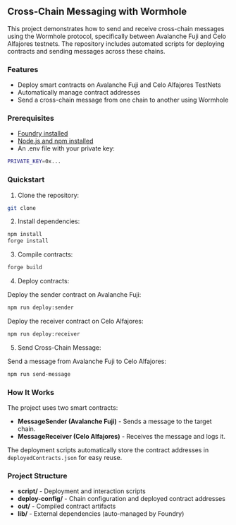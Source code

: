 ## Cross-Chain Messaging with Wormhole

This project demonstrates how to send and receive cross-chain messages using the Wormhole protocol, specifically between Avalanche Fuji and Celo Alfajores testnets. The repository includes automated scripts for deploying contracts and sending messages across these chains.

### Features

 - Deploy smart contracts on Avalanche Fuji and Celo Alfajores TestNets
 - Automatically manage contract addresses
 - Send a cross-chain message from one chain to another using Wormhole

### Prerequisites

- [Foundry installed](https://book.getfoundry.sh/getting-started/installation)
- [Node.js and npm installed](https://docs.npmjs.com/downloading-and-installing-node-js-and-npm)
- An .env file with your private key:

```bash
PRIVATE_KEY=0x...
```

### Quickstart

1. Clone the repository:

```bash
git clone 
```

2. Install dependencies:

```bash
npm install
forge install
```

3. Compile contracts:

```bash
forge build
```

4. Deploy contracts:

Deploy the sender contract on Avalanche Fuji:

```bash
npm run deploy:sender
```

Deploy the receiver contract on Celo Alfajores:

```bash
npm run deploy:receiver
```

5. Send Cross-Chain Message:

Send a message from Avalanche Fuji to Celo Alfajores:

```bash
npm run send-message
```

### How It Works

The project uses two smart contracts:

- **MessageSender (Avalanche Fuji)** - Sends a message to the target chain.
- **MessageReceiver (Celo Alfajores)** - Receives the message and logs it.

The deployment scripts automatically store the contract addresses in `deployedContracts.json` for easy reuse.

### Project Structure

- **script/** - Deployment and interaction scripts
- **deploy-config/** - Chain configuration and deployed contract addresses
- **out/** - Compiled contract artifacts
- **lib/** - External dependencies (auto-managed by Foundry)

